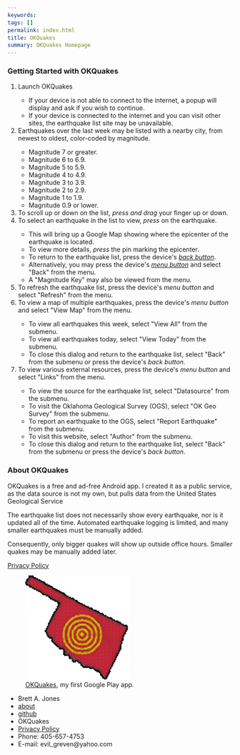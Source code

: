 ```yaml
---
keywords: 
tags: []
permalink: index.html
title: OKQuakes
summary: OKQuakes Homepage
---
```

  <main>
    <section>
      <article>
        <h1>Getting Started with OKQuakes</h1>
        <ol>
          <li>Launch OKQuakes</li>
            <ul>
              <li>If your device is not able to connect to the internet, a popup will display and ask if you wish to continue.</li>
              <li>If your device is connected to the internet and you can visit other sites, the earthquake list site may be unavailable.</li>
            </ul>
          <li>Earthquakes over the last week may be listed with a nearby city, from newest to oldest, color-coded by magnitude.</li>
            <ul>
              <li class="mag7">Magnitude 7 or greater.</li>
              <li class="mag6">Magnitude 6 to 6.9.</li>
              <li class="mag5">Magnitude 5 to 5.9.</li>
              <li class="mag4">Magnitude 4 to 4.9.</li>
              <li class="mag3">Magnitude 3 to 3.9.</li>
              <li class="mag2">Magnitude 2 to 2.9.</li>
              <li class="mag1">Magnitude 1 to 1.9.</li>
             <li class="mag0">Magnitude 0.9 or lower.</li>
            </ul>
          <li>To scroll up or down on the list, <em>press and drag</em> your finger up or down.</li>
          <li>To select an earthquake in the list to view, <em>press</em> on the earthquake.</li>
            <ul>
              <li>This will bring up a Google Map showing where the epicenter of the earthquake is located.</li>
              <li>To view more details, <em>press</em> the pin marking the epicenter.</li>
              <li>To return to the earthquake list, press the device's <em><a href="http://www.androidcentral.com/know-your-buttons">back button</a></em>.</li>
              <li>Alternatively, you may press the device's <em><a href="http://www.androidcentral.com/know-your-buttons">menu button</a></em> and select "Back" from the menu.</li>
              <li>A "Magnitude Key" may also be viewed from the menu.</li>
            </ul>
          <li>To refresh the earthquake list, press the device's <em>menu button</em> and select "Refresh" from the menu.</li>
          <li>To view a map of multiple earthquakes, press the device's <em>menu button</em> and select "View Map" from the menu.</li>
            <ul>
              <li>To view all earthquakes this week, select "View All" from the submenu.</li>
              <li>To view all earthquakes today, select "View Today" from the submenu.</li>
              <li>To close this dialog and return to the earthquake list, select "Back" from the submenu or press the device's <em>back button</em>.</li>
            </ul>
          <li>To view various external resources, press the device's <em>menu button</em> and select "Links" from the menu.</li>
            <ul>
              <li>To view the source for the earthquake list, select "Datasource" from the submenu.</li>
              <li>To visit the Oklahoma Geological Survey (OGS), select "OK Geo Survey" from the submenu.</li>
              <li>To report an earthquake to the OGS, select "Report Earthquake" from the submenu.</li>
              <li>To visit this website, select "Author" from the submenu.</li>
              <li>To close this dialog and return to the earthquake list, select "Back" from the submenu or press the device's <em>back button</em>.</li>
            </ul>
        </ol>
      </article>
      <article>
        <h1>About OKQuakes</h1>
        <p>OKQuakes is a free and ad-free Android app.  I created it as a public service, as the data source is not my own, but pulls data from the United States Geological Service</p>
        <p>The earthquake list does not necessarily show every earthquake, nor is it updated all of the time.  Automated earthquake logging is limited, and many smaller earthquakes must be manually added.</p>
        <p>Consequently, only bigger quakes will show up outside office hours.  Smaller quakes may be manually added later.</p>
        <p><a href="privacy.html">Privacy Policy</a></p>
      </article>
    </section>
    <aside>
      <figure>
        <img src="images/okquakes_big.gif" alt="OKQuakes" />
        <figcaption>
          <a href="https://play.google.com/store/apps/details?id=com.evilgreven.okquakes">OKQuakes</a>, my first Google Play app.
        </figcaption>
      </figure>
    </aside>
    <footer>
      <nav class="navbar navbar-inverse navbar-static-top">
        <ul>
          <li>Brett A. Jones</li>
          <li><a href="about.html">about</a></li>
          <li><a href="https://github.com/EvilGreven">github</a></li>
          <li><a class="current">OKQuakes</a></li>
          <li><a href="privacy.html">Privacy Policy</a></li>
          <li>Phone: 405-657-4753</li>
          <li>E-mail: evil_greven@yahoo.com</li>
        </ul>
      </nav>
    </footer>
  </main>
